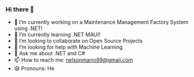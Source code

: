 ### Hi there 👋

- 🔭 I’m currently working on a Maintenance Management Factory System using .NET!
- 🌱 I’m currently learning .NET MAUI!
- 👯 I’m looking to collaborate on Open Source Projects
- 🤔 I’m looking for help with Machine Learning
- 💬 Ask me about .NET and C#
- 📫 How to reach me: nelsonmarro99@gmail.com
- 😄 Pronouns: He

<!--
**Nelson9991/Nelson9991** is a ✨ _special_ ✨ repository because its `README.md` (this file) appears on your GitHub profile.

Here are some ideas to get you started:

-->
